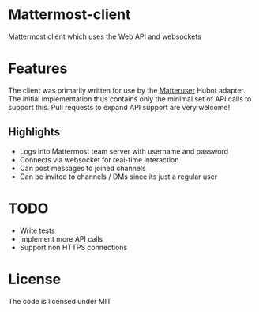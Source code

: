 # Mattermost-client

Mattermost client which uses the Web API and websockets

# Features

The client was primarily written for use by the [Matteruser](https://github.com/loafoe/hubot-matteruser) Hubot adapter.
The initial implementation thus contains only the minimal set of API calls to support this. Pull requests to expand API support are very welcome!

## Highlights

- Logs into Mattermost team server with username and password
- Connects via websocket for real-time interaction
- Can post messages to joined channels
- Can be invited to channels / DMs since its just a regular user

# TODO

- Write tests
- Implement more API calls
- Support non HTTPS connections

# License

The code is licensed under MIT
